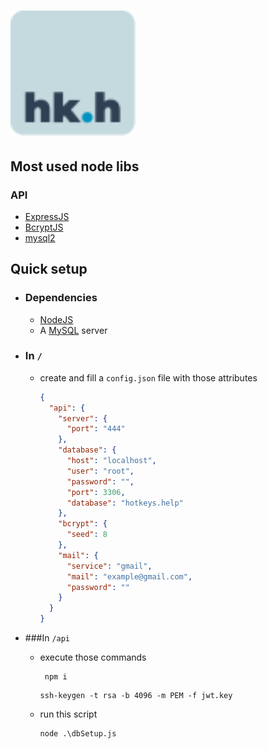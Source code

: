 # <img src="logo.svg" alt="logo" width="200"/>

## Most used node libs

### API
* [ExpressJS](https://expressjs.com/)
* [BcryptJS](https://www.npmjs.com/package/bcryptjs)
* [mysql2](https://www.npmjs.com/package/mysql2)

## Quick setup
* ### Dependencies
  * [NodeJS](https://nodejs.org/)
  * A [MySQL](https://www.mysql.com/) server

* ### In `/` 
  * create and fill a `config.json` file with those attributes
    ```JSON
    {
      "api": {
        "server": {
          "port": "444"
        },
        "database": { 
          "host": "localhost", 
          "user": "root",
          "password": "",
          "port": 3306,
          "database": "hotkeys.help"
        },
        "bcrypt": {
          "seed": 8 
        },
        "mail": {  
          "service": "gmail",
          "mail": "example@gmail.com",
          "password": ""
        }
      }
    }
    ```
* ###In `/api`
  * execute those commands
    ```shell
     npm i
    ```
     ```shell
     ssh-keygen -t rsa -b 4096 -m PEM -f jwt.key
    ```
  * run this script
    ```shell
    node .\dbSetup.js
    ```

